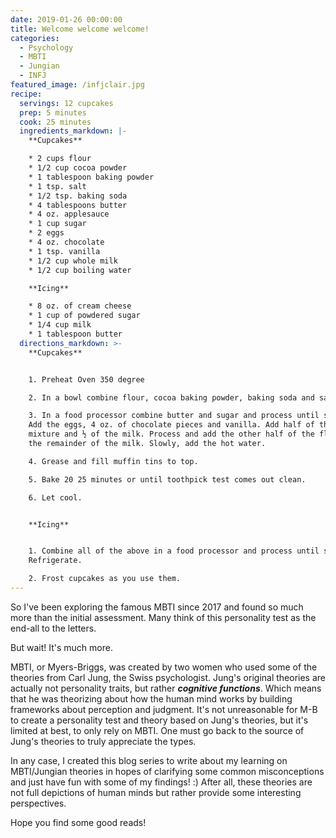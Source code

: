 ```yaml
---
date: 2019-01-26 00:00:00
title: Welcome welcome welcome!
categories:
  - Psychology
  - MBTI
  - Jungian
  - INFJ
featured_image: /infjclair.jpg
recipe:
  servings: 12 cupcakes
  prep: 5 minutes
  cook: 25 minutes
  ingredients_markdown: |-
    **Cupcakes**

    * 2 cups flour
    * 1/2 cup cocoa powder
    * 1 tablespoon baking powder
    * 1 tsp. salt
    * 1/2 tsp. baking soda
    * 4 tablespoons butter
    * 4 oz. applesauce
    * 1 cup sugar
    * 2 eggs
    * 4 oz. chocolate
    * 1 tsp. vanilla
    * 1/2 cup whole milk
    * 1/2 cup boiling water

    **Icing**

    * 8 oz. of cream cheese
    * 1 cup of powdered sugar
    * 1/4 cup milk
    * 1 tablespoon butter
  directions_markdown: >-
    **Cupcakes**


    1. Preheat Oven 350 degree

    2. In a bowl combine flour, cocoa baking powder, baking soda and salt.

    3. In a food processor combine butter and sugar and process until smooth.
    Add the eggs, 4 oz. of chocolate pieces and vanilla. Add half of the flour
    mixture and ½ of the milk. Process and add the other half of the flour and
    the remainder of the milk. Slowly, add the hot water.

    4. Grease and fill muffin tins to top.

    5. Bake 20 25 minutes or until toothpick test comes out clean.

    6. Let cool.


    **Icing**


    1. Combine all of the above in a food processor and process until smooth.
    Refrigerate.

    2. Frost cupcakes as you use them.
---
```


So I've been exploring the famous MBTI since 2017 and found so much more than the initial assessment. Many think of this personality test as the end-all to the letters.&nbsp;

But wait! It's much more.&nbsp;

MBTI, or Myers-Briggs, was created by two women who used some of the theories from Carl Jung, the Swiss psychologist. Jung's original theories are actually not personality traits, but rather ***cognitive functions***. Which means that he was theorizing about how the human mind works by building frameworks about perception and judgment. It's not unreasonable for M-B to create a personality test and theory based on Jung's theories, but it's limited at best, to only rely on MBTI. One must go back to the source of Jung's theories to truly appreciate the types.&nbsp;

In any case, I created this blog series to write about my learning on MBTI/Jungian theories in hopes of clarifying some common misconceptions and just have fun with some of my findings! :) After all, these theories are not full depictions of human minds but rather provide some interesting perspectives.&nbsp;

Hope you find some good reads!